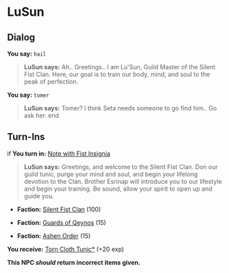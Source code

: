 # LuSun
## Dialog

**You say:** `hail`



>**LuSun says:** Ah.. Greetings.. I am Lu'Sun, Guild Master of the Silent Fist Clan. Here, our goal is to train our body, mind, and soul to the peak of perfection.

**You say:** `tomer`



>**LuSun says:** Tomer? I think Seta needs someone to go find him.. Go ask her.
end

## Turn-Ins




if **You turn in:** [Note with Fist Insignia](/item/18712)


>**LuSun says:** Greetings, and welcome to the Silent Fist Clan. Don our guild tunic, purge your mind and soul, and begin your lifelong devotion to the Clan. Brother Esrinap will introduce you to our lifestyle and begin your training. Be sound, allow your spirit to open up and guide you.


* __Faction:__ [Silent Fist Clan](/faction/309) (100)


* __Faction:__ [Guards of Qeynos](/faction/262) (15)


* __Faction:__ [Ashen Order](/faction/361) (15)


 **You receive:**  [Torn Cloth Tunic*](/item/13507) (+20 exp)

**This NPC *should* return incorrect items given.**


